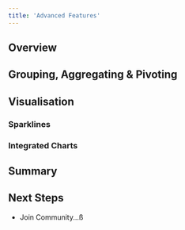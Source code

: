 ```yaml
---
title: 'Advanced Features'
---
```


## Overview

## Grouping, Aggregating & Pivoting

## Visualisation

### Sparklines

### Integrated Charts

## Summary

## Next Steps

- Join Community...ß